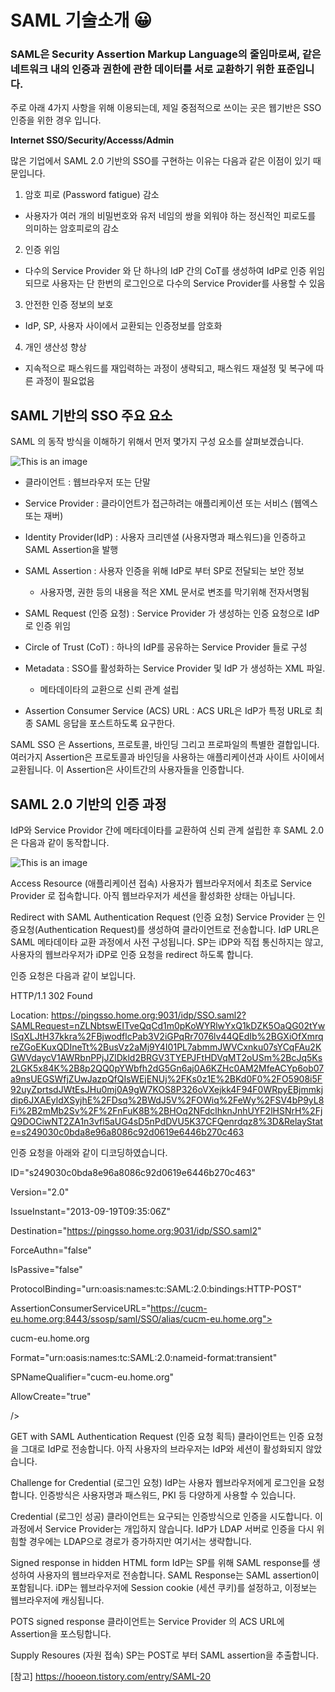 # SAML 기술소개 :grinning:

### SAML은 Security Assertion Markup Language의 줄임마로써, 같은 네트워크 내의 인증과 권한에 관한 데이터를 서로 교환하기 위한 표준입니다.
주로 아래 4가지 사항을 위해 이용되는데, 제일 중점적으로 쓰이는 곳은 웹기반은 SSO 인증을 위한 경우 입니다.

**Internet SSO/Security/Accesss/Admin**

많은 기업에서 SAML 2.0 기반의 SSO를 구현하는 이유는 다음과 같은 이점이 있기 때문입니다.

1. 암호 피로 (Password fatigue) 감소
  - 사용자가 여러 개의 비밀번호와 유저 네임의 쌍을 외워야 하는 정신적인 피로도를 의미하는 암호피로의 감소

2. 인증 위임
  - 다수의 Service Provider 와 단 하나의 IdP 간의 CoT를 생성하여 IdP로 인증 위임되므로 사용자는 단 한번의 로그인으로 다수의 Service Provider를 사용할 수 있음

3. 안전한 인증 정보의 보호
  - IdP, SP, 사용자 사이에서 교환되는 인증정보를 암호화

4. 개인 생산성 향상
  - 지속적으로 패스워드를 재입력하는 과정이 생략되고, 패스워드 재설정 및 복구에 따른 과정이 필요없음

## SAML 기반의 SSO 주요 요소
SAML 의 동작 방식을 이해하기 위해서 먼저 몇가지 구성 요소를 살펴보겠습니다.

![This is an image](https://img1.daumcdn.net/thumb/R1280x0/?scode=mtistory2&fname=https%3A%2F%2Fblog.kakaocdn.net%2Fdn%2FbCGBxm%2FbtqDw4ebkOY%2FQLtJKyfnRL7w7dRKv0jSdK%2Fimg.png)

- 클라이언트 : 웹브라우저 또는 단말

- Service Provider : 클라이언트가 접근하려는 애플리케이션 또는 서비스 (웹엑스 또는 재버)

- Identity Provider(IdP) : 사용자 크리덴셜 (사용자명과 패스워드)을 인증하고 SAML Assertion을 발행

- SAML Assertion : 사용자 인증을 위해 IdP로 부터 SP로 전달되는 보안 정보
  - 사용자명, 권한 등의 내용을 적은 XML 문서로 변조를 막기위해 전자서명됨

- SAML Request (인증 요청) : Service Provider 가 생성하는 인증 요청으로 IdP로 인증 위임

- Circle of Trust (CoT) : 하나의 IdP를 공유하는 Service Provider 들로 구성

- Metadata : SSO를 활성화하는 Service Provider 및 IdP 가 생성하는 XML 파일.
  - 메타데이타의 교환으로 신뢰 관계 설립

- Assertion Consumer Service (ACS) URL : ACS URL은 IdP가 특정 URL로 최종 SAML 응답을 포스트하도록 요구한다.


SAML SSO 은 Assertions, 프로토콜, 바인딩 그리고 프로파일의 특별한 결합입니다. 여러가지 Assertion은 프로토콜과 바인딩을 사용하는 애플리케이션과 사이트 사이에서 교환됩니다. 이 Assertion은 사이트간의 사용자들을 인증합니다.

## SAML 2.0 기반의 인증 과정
IdP와 Service Providor 간에 메타데이타를 교환하여 신뢰 관계 설립한 후 SAML 2.0 은 다음과 같이 동작합니다.

![This is an image](https://img1.daumcdn.net/thumb/R1280x0/?scode=mtistory2&fname=https%3A%2F%2Fblog.kakaocdn.net%2Fdn%2FW9IQ8%2FbtqDzDsthki%2F1dV3sJtkzXKfGTgxNuGbg1%2Fimg.png)

Access Resource (애플리케이션 접속)
사용자가 웹브라우저에서 최초로 Service Provider 로 접속합니다. 아직 웹브라우저가 세션을 활성화한 상태는 아닙니다.


Redirect with SAML Authentication Request (인증 요청)
Service Provider 는 인증요청(Authentication Request)를 생성하여 클라이언트로 전송합니다.
IdP URL은 SAML 메타데이타 교환 과정에서 사전 구성됩니다. SP는 iDP와 직접 통신하지는 않고, 사용자의 웹브라우저가 iDP로 인증 요청을 redirect 하도록 합니다.

인증 요청은 다음과 같이 보입니다.

HTTP/1.1 302 Found

Location: https://pingsso.home.org:9031/idp/SSO.saml2?SAMLRequest=nZLNbtswEITveQqCd1m0pKoWYRlwYxQ1kDZK5OaQG02tYwISqXLJtH37kkra%2FBjwodflcPab3V2iGPqRr7076lv44QEdIb%2BGXiOfXmrqreZGoEKuxQDIneTt%2BusVz2aMj9Y4I01PL7abmmJWVCxnku07sYCqFAu2KGWVdaycV1AWRbnPPjJZlDkld2BRGV3TYEPJFtHDVqMT2oUSm%2BcJq5Ks2LGK5x84K%2B8p2QQ0pYWbfh2dG5Gn6aj0A6KZHc0AM2MfeACYp6ob07a9nsUEGSWfjZUwJazpQfQIsWEjENUj%2FKs0z1E%2BKd0F0%2FO5908i5F92uyZprtsdJWtEsJHu0mj0A9gW7KOS8P326oVXejkk4F94F0WRpyEBjmmkjdip6JXAEyldXSyjhE%2FDsq%2BWdJ5V%2FOWiq%2FeWy%2FSV4bP9yL8Fi%2B2mMb2Sv%2F%2FnFuK8B%2BHOq2NFdclhknJnhUYF2lHSNrH%2FjQ9DOCiwNT2ZA1n3vfl5aUG4sD5nPdDVU5K37CFQenrdqz8%3D&RelayState=s249030c0bda8e96a8086c92d0619e6446b270c463

인증 요청을 아래와 같이 디코딩하였습니다.


ID="s249030c0bda8e96a8086c92d0619e6446b270c463"

Version="2.0"

IssueInstant="2013-09-19T09:35:06Z"

Destination="https://pingsso.home.org:9031/idp/SSO.saml2"

ForceAuthn="false"

IsPassive="false"

ProtocolBinding="urn:oasis:names:tc:SAML:2.0:bindings:HTTP-POST"

AssertionConsumerServiceURL="https://cucm-eu.home.org:8443/ssosp/saml/SSO/alias/cucm-eu.home.org">

cucm-eu.home.org

 

Format="urn:oasis:names:tc:SAML:2.0:nameid-format:transient"

SPNameQualifier="cucm-eu.home.org"

AllowCreate="true"

/>

 





GET with SAML Authentication Request (인증 요청 획득)
클라이언트는 인증 요청을 그대로 IdP로 전송합니다. 아직 사용자의 브라우저는 IdP와 세션이 활성화되지 않았습니다.

Challenge for Credential (로그인 요청)
IdP는 사용자 웹브라우저에게 로그인을 요청합니다. 인증방식은 사용자명과 패스워드, PKI 등 다양하게 사용할 수 있습니다.


Credential (로그인 성공)
클라이언트는 요구되는 인증방식으로 인증을 시도합니다. 이과정에서 Service Provider는 개입하지 않습니다. IdP가 LDAP 서버로 인증을 다시 위힘할 경우에는 LDAP으로 경로가 증가하지만 여기서는 생략합니다.


Signed response in hidden HTML form
IdP는 SP를 위해 SAML response를 생성하여 사용자의 웹브라우저로 전송합니다. SAML Response는 SAML assertion이 포함됩니다. iDP는 웹브라우저에 Session cookie (세션 쿠키)를 설정하고, 이정보는 웹브라우저에 캐싱됩니다.


POTS signed response
클라이언트는 Service Provider 의 ACS URL에 Assertion을 포스팅합니다.


Supply Resoures (자원 접속)
SP는 POST로 부터 SAML assertion을 추출합니다.



[참고]
https://hooeon.tistory.com/entry/SAML-20
